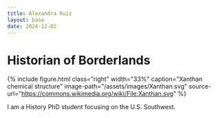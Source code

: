 ```yaml
---
title: Alexandra Ruiz
layout: base
date: 2024-12-02
---
```



# Historian of Borderlands

{% include figure.html
  class="right"
  width="33%"
  caption="Xanthan chemical structure"
  image-path="/assets/images/Xanthan.svg"
  source-url="https://commons.wikimedia.org/wiki/File:Xanthan.svg"
%}

I am a History PhD student focusing on the U.S. Southwest.